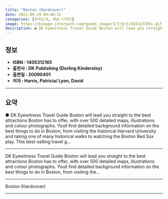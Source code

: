 ```yaml
---
title: "Boston (Hardcover)"
date: 2021-09-29 04:48:31
categories: [외국도서, 예술-디자인]
image: https://bimage.interpark.com/goods_image/3/7/8/5/203313785s.gif
description: ● DK Eyewitness Travel Guide Boston will lead you straight to the best attractions Boston has to offer, with over 500 detailed maps, illustrations and colour p
---
```


## **정보**

- **ISBN : 1405312165**
- **출판사 : DK Publishing (Dorling Kindersley)**
- **출판일 : 20090401**
- **저자 : Harris, Patricia/ Lyon, David**

------



## **요약**

●  DK Eyewitness Travel Guide Boston will lead you straight to the best attractions Boston has to offer, with over 500 detailed maps, illustrations and colour photographs. Youll find detailed background information on the best things to do in Boston, from visiting the historical Harvard University and taking one of many historical walks to watching the Boston Red Sox play. This best-selling travel g...

------

DK Eyewitness Travel Guide Boston will lead you straight to the best attractions Boston has to offer, with over 500 detailed maps, illustrations and colour photographs. Youll find detailed background information on the best things to do in Boston, from visiting the... 

------


Boston (Hardcover) 

------


